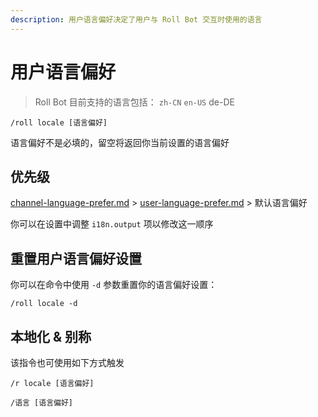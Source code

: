 ```yaml
---
description: 用户语言偏好决定了用户与 Roll Bot 交互时使用的语言
---
```


# 用户语言偏好

> Roll Bot 目前支持的语言包括： `zh-CN` `en-US` de-DE

```
/roll locale [语言偏好]
```

语言偏好不是必填的，留空将返回你当前设置的语言偏好

## 优先级

[channel-language-prefer.md](channel-language-prefer.md "mention") > [user-language-prefer.md](user-language-prefer.md "mention") > 默认语言偏好

你可以在设置中调整 `i18n.output` 项以修改这一顺序

## 重置用户语言偏好设置

你可以在命令中使用 `-d` 参数重置你的语言偏好设置：

```
/roll locale -d
```

## 本地化 & 别称

该指令也可使用如下方式触发

```
/r locale [语言偏好]

/语言 [语言偏好]
```
